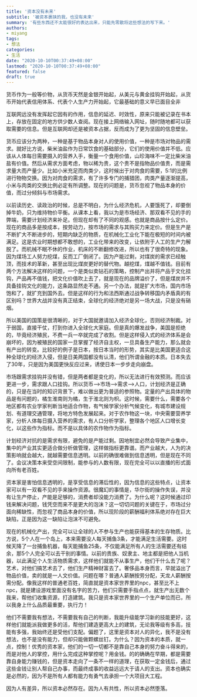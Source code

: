 ```yaml
---
title: '资本没有未来'
subtitle: '被资本裹挟的我，也没有未来'
summary: '有些东西还不太能很好的表达出来，只能先零散将这些想法的写下来。'
authors:
- miyang
tags:
- 想法
categories:
- 生活
date: "2020-10-10T00:37:49+08:00"
lastmod: "2020-10-10T00:37:49+08:00"
featured: false
draft: true
---
```

货币作为一般等价物，从货币天然是金银开始起，从美元与黄金挂钩开始起，从货币开始代表信用体系、代表个人生产力开始起，它最基础的意义早已面目全非

互联网远没有发挥起它因有的作用，信息的延迟、时效性，原来只能被记录在书本上，存放在固定的地方供少数人查阅。现在接上网络输入网址，随时随地都可以获取需要的信息。但是互联网却还是被资本占据，反而成为了更为坚固的信息壁垒。

货币应该分为两种，一种是基于物品本身对人的使用价值，一种是市场对物品的需求。就好比方说，柴米油盐作为日常饮食的基础部分，它们的使用价值并不低。应该从人体每日需要摄入的营养入手，衡量一个食用价值，山珍海味不一定比柴米油盐有价值。然后从需求方面考虑，物以稀为贵，这个贵不是指物品价值贵，而是需求量大而产量少。比如小米充足而肉类少，这时候出于对肉食的需要，5:1的比例进行物物交换。因为对肉食的需求，有了许多专门的捕猎团，肉类产量逐渐提高，小米与肉类的交换比例必定有所调整。现在的问题是，货币忽视了物品本身的价值，而过分倾斜与市场需求。

以前读历史、读政治的时候，总是不明白，为什么经济危机，人要饿死了，却要倒掉牛奶，只为维持物价平衡。从课本上看，我以为是市场经济、那双看不见的手的弊端，需要计划经济来补足。但现在却有了不同的观感。也就是商品按什么定价。现在的商品多是按成本，按劳动力，按市场的需求与其购买力来定价。但是生产是不断扩大不断进步的，短期内缺乏的物质，在机械化工业化下能在极短的时间内被满足。这是农业时期想都不敢想的，工业化带来的改变，让依附于人工的生产力解脱了。而机械不眠不休的作业，机床的不断翻修改进，所以也有了很奇特的现象。因为煤场工人努力挖煤，反而工厂倒闭了。因为产能过剩，对煤炭的需求已经触顶，而技术的革新，甚至出现比煤炭更好的替代物。越挖煤，煤越不值钱。目前有两个方法解决这样的问题，一个是类似卖钻石的策略，控制产出并将产品于文化挂钩，产品再不值钱，把文化价值吹上去了，就是现在的品牌溢价了，但是煤炭并不具备挂钩文化的能力，这条路显然走不通。另一个办法，就是扩大市场，国内市场饱和了，就扩充到国外去。但是这样的行为和法西斯通过战争转移国内矛盾真的有区别吗？世界大战并没有真正结束，全球化的经济绝对是另一场大战，只是没有硝烟。

所以美国的国策是很清晰的，对于大国就邀请加入经济全球化，否则经济制裁。对于弱国，直接干仗，打到你进入全球化大家庭。但是真的爆发战争，美国是拒绝的，毕竟经济殖民，不费一兵一卒就完成了收割。但是这样侵入式的经济体系是会崩坏的，因为被殖民的国家一旦掌握了经济自主权，一旦具备生产能力，那么就会有产出的转变。比较好的例子是日本，按日本当时的形势，其实是比美国更适合这种全球化的经济入侵，但是日美两国都没有认清，他们所谓金融的本质。日本失去了30年，只是因为美国更快反应过来，诱使日本一步步走向崩盘。

市场跟需求挂钩并没有错，但是两者都是变化的，所以无法进行有效预测。而应该更进一步，需求跟人口挂钩。所以货币-->市场-->需求-->人口，计划经济是正确的，只是在当时的知识背景下，难以做出更为普适的参照物。定量的产出具体的物品是有问题的，橘生淮南则为橘，生于淮北则为枳。这时候，需要什么，需要各个地区都有农业学家判断当地适合作物，有气候学家分析气候变化，有城市建设规划、有道理交通管理，将地方特色发展起来。对于农作物这一块，中央需要营养学家，分析人体每日摄入营养的需求，有人口分析学家，整理各个地区人口增长变化，以这些作为指标。而不是以具体的农作物作为指标。

计划经济对抗的是需求有限，避免的是产能过剩。因地制宜必然会导致产业集中，集中的产业其实更适合做分析做管理，这样做指标更靠谱。而产业越大，人为的决策影响就会越大，就越需要信息透明。以前的确很难做到信息透明，但是现在不同了。会议决策本来受空间限制，能参与的人数有限，现在完全可以以直播的形式面向所有老百姓。

资本家是害怕信息透明的，是享受信息的滞后性的，因为信息的这些特点，让资本家可以有一双看不见的手来操作资源。很魔幻的事情是，华尔街的操作失误，并没有让生产停止，产能是足够的，消费者却没能力消费了。为什么呢？这时候通过印钱来解决问题，钱凭空而来不是更大的泡沫？这一切切问题的关键在于，市场过分面向稀缺性，而忽视了商品本身的价值，所以现阶段的薪酬福利体系绝对存在巨大缺陷，正是因为这一缺陷让泡沫不可避免。

现在的机械化产出，完全可以让全球的人不参与生产也能获得基本的生存物质。比方说，5个人在一个岛上，本来需要没人每天捕鱼3条，才能满足生活需要。这时候天降了一台捕鱼机器，每天能捕鱼25条，不仅能满足所有人的生活需要还有结余，那5个人完全可以去干别的事情。以前的贵族、奴隶主、地主都是把他人当机器，以此满足个人生活物质需求，这样他们就能不从事生产，他们干什么去了呢？艺术，对他们搞艺术去了，他们生产精神财富去了。奢侈品本身而言，早就溢出了物品价值，卖的就是一人文价值。问题在哪？普通人薪酬按劳分配，天龙人薪酬按需分配。像我这样的普通老百姓，简直就是资本家世界里的npc，甚至比不上npc，就是建设游戏里面没有名字的苦力，他们只需要手指点点，就生产出无数个我来，帮他们收集资源，打造建筑。我只是资本家世界里的一个生产单位而已，所以我身上什么品质最重要，执行力！

他们不需要我有想法，不需要我有自己的判断，我能升级能学习新的技能更好，这样他们就能派我做更多的活，帮他们建造更高大上的建筑，无论我等级有多高，技能有多强，我始终还是受他们支配。偏题了，这里是资本对人的异化，我不是没有想法，也不是没有能力，但却只能做颗螺丝钉。为什么？因为资本的本质，就一点，控制！优秀的资本家，他们的一切一切都不是靠自己本身的努力奋斗得来的，而是对他人的掌控，用什么完成这种掌控呢？用金钱。的的确确在早期，都是需要靠自身能力赚钱的，但是资本走向了一条不一样的道理，在获取一定金钱后，通过这些金钱让别人帮自己办事，而最终成事的收益远远大于请人的支出。资本也确实是必然的，因为不是所有人都有能力有勇气去承担一个大项目大工程。

因为人有差异，所以资本必然存在。因为人有共性，所以资本必然堕落。